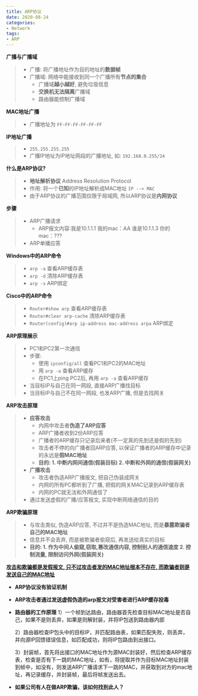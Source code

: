 ```yaml
---
title: ARP协议
date: 2020-08-24
categories:
- Network
tags:
- ARP
---
```

**广播与广播域**

> * 广播: 将广播地址作为目的地址的**数据帧**
> * 广播域: 网络中能接收到同一个广播所有**节点的集合**
>   * 广播域**越小越好**, 避免垃圾信息
>   * **交换机无法隔离**广播域
>   * 路由器能控制广播域

**MAC地址广播**

> * 广播地址为 `FF-FF-FF-FF-FF-FF`

**IP地址广播**

> * `255.255.255.255` 
> * 广播IP地址为IP地址网段的广播地址, 如: `192.168.0.255/24`

**什么是ARP协议?**

> * **地址解析协议**  Address Resolution Protocol
> * 作用: 将一个**已知**的IP地址解析成MAC地址  `IP --> MAC`
> * 由于ARP协议的广播范围仅限于局域网, 所以ARP协议是**内网协议**

**步骤**

> * ARP广播请求
>   * ARP报文内容:我是10.1.1.1 我的mac：AA  谁是10.1.1.3 你的mac：???
> * ARP单播应答

**Windows中的ARP命令**

> * `arp -a`   查看ARP缓存表
> * `arp -d`   清除ARP缓存表
> * `arp -s`   ARP绑定

**Cisco中的ARP命令**

> * `Router#show arp`  查看ARP缓存表
> * `Router#clear arp-cache`  清除ARP缓存表
> * `Router(config)#arp ip-address mac-address arpa`  ARP绑定

**ARP原理展示**

> * PC1和PC2第一次通信
> * 步骤:
>   * 使用 `ipconfig/all` 查看PC1和PC2的MAC地址
>   * 用 `arp -a` 查看ARP缓存
>   * 在PC1上ping PC2后, 再用 `arp -a` 查看ARP缓存
> * 当目标IP与自己在同一网段, 直接ARP广播找目标
> * 当目标IP与自己不在同一网段, 也发ARP广播, 但是去找网关

**ARP攻击原理**

> * **应答攻击**
>   * 内网中攻击者**伪造了ARP应答**
>   * ARP广播者收到2份ARP应答
>   * 广播者的ARP缓存只记录后来者(不一定真的先到还是假的先到)
>   * 攻击者不停的向广播者回ARP应答, 以保证广播者的ARP缓存中记录的永远是**假MAC地址**
>   * **目的: 1. 中断内网间通信(假装目标)  2. 中断和外网的通信(假装网关)**
> * **广播攻击**
>   * 攻击者伪造ARP广播报文, 把自己伪装成网关
>   * 内网的所有PC都听到了广播, 把假的网关MAC记录到ARP缓存表
>   * 内网的PC就无法和外网通信了
> * 通过发送虚假的广播/应答报文, 实现中断网络通信的目的

**ARP欺骗原理**

> * 与攻击类似, 伪造ARP应答, 不过并不是伪造MAC地址, 而是**暴露欺骗者自己的MAC地址**
> * 信息并不会丢弃, 而是被欺骗者偷窥后, 再发送给真实的目标
> * **目的: 1. 作为中间人偷窥,窃取,篡改通信内容, 控制别人的通信速度 2. 控制流量, 限制访问外网(假装网关)**

<u>**攻击和欺骗都是发假报文, 只不过攻击者发的MAC地址根本不存在, 而欺骗者则是发送自己的MAC地址**</u>

* **ARP协议没有验证机制**

* **ARP攻击者通过发送虚假伪造的arp报文对受害者进行ARP缓存投毒**

* **路由器的工作原理**
  1）一个帧到达路由，路由器首先检查目标MAC地址是否自己，如果不是则丢弃，如果是则解封装，并将IP包送到路由器内部

  2）路由器检查IP包头中的目标IP，并匹配路由表，如果匹配失败，则丢弃，并向源IP回馈错误信息，如匹配成功，则将IP包路由到出接口。

  3）封装帧，首先将出接口的MAC地址作为源MAC封装好，然后检查ARP缓存表，检查是否有下一跳的MAC地址，如有，将提取并作为目标MAC地址封装到帧中，如没有，则发送ARP广播请求下一跳的MAC，并获取到对方的mac地址，再记录缓存，并封装帧，最后将帧发送出去。

* **如果公司有人在做ARP欺骗，该如何找到此人？**
